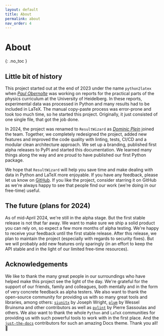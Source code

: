 ```yaml
---
layout: default
title: About
permalink: about
nav_order: 4
---
```


# About
{: .no_toc }


## Little bit of history
This project started out at the end of 2023 under the name `python2latex` when [*Paul Obernolte*](https://github.com/paul019) was working on reports for the practical parts of the physics curriculum at the University of Heidelberg. In these reports, experimental data was processed in Python and many results had to be included in LaTeX. The manual copy-paste process was error-prone and took too much time, so he started this project. Originally, it just consisted of one single file, that got the job done.

In 2024, the project was renamed to `ResultWizard` as [*Dominic Plein*](https://github.com/splines) joined the team. Together, we completely redesigned the project, added new features and improved the code quality with linting, tests, CI/CD and a modular clean architecture approach. We set up a branding, published first alpha releases to PyPI and started this documentation. We learned many things along the way and are proud to have published our first Python package.

We hope that `ResultWizard` will help you save time and make dealing with data in Python and LaTeX more enjoyable. If you have any feedback, please let us know on [GitHub](https://github.com/resultwizard/ResultWizard/issues). If you like the project, consider starring it on GitHub as we're always happy to see that people find our work (we're doing in our free-time) useful.


## The future (plans for 2024)

As of mid-April 2024, we're still in the alpha stage. But the first stable release is not that far away. We want to make sure we ship a solid product you can rely on, so expect a few more months of alpha testing. We're happy to receive your feedback until the first stable release. After this release, we plan to maintain the project (especially with regards to security fixes). But we will probably add new features only sparingly (in an effort to keep the API stable and in the light of our limited free-time resources).


## Acknowledgements

We like to thank the many great people in our surroundings who have helped make this project see the light of the day. We're grateful for the support of our friends, family and colleagues, both mentally and in the form of very concrete feedback as alpha testers. We also want to thank the open-source community for providing us with so many great tools and libraries, among others: [`siunitx`](https://github.com/josephwright/siunitx) by Joseph Wright, [`plum`](https://github.com/beartype/plum) by Wessel Bruinsma and other contributors as well as [`pylint`](https://github.com/pylint-dev/pylint/) by Pierre Sassoulas and others. We also want to thank the whole `Python` and `LaTeX` communities for providing us with such powerful tools to work with in the first place. And the [`just-the-docs`](https://github.com/just-the-docs/just-the-docs) contributors for such an amazing Docs theme. Thank you all! 🙏
